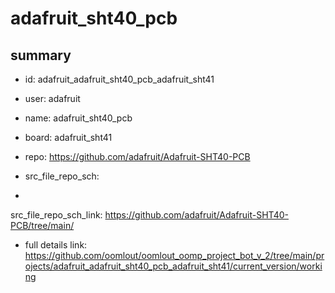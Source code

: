 # adafruit_sht40_pcb
 
## summary 
* id: adafruit_adafruit_sht40_pcb_adafruit_sht41
* user: adafruit
* name: adafruit_sht40_pcb
* board: adafruit_sht41
* repo: https://github.com/adafruit/Adafruit-SHT40-PCB



* src_file_repo_sch: 
*
 src_file_repo_sch_link: https://github.com/adafruit/Adafruit-SHT40-PCB/tree/main/
* full details link: https://github.com/oomlout/oomlout_oomp_project_bot_v_2/tree/main/projects/adafruit_adafruit_sht40_pcb_adafruit_sht41/current_version/working  






